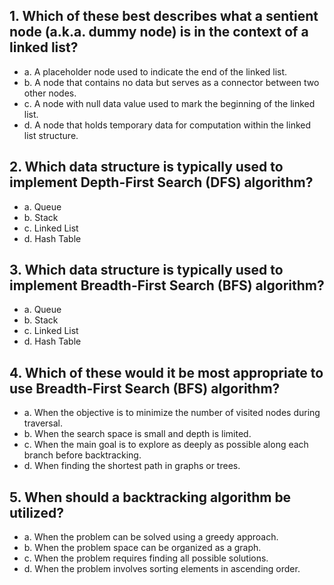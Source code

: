 ## 1. Which of these best describes what a sentient node (a.k.a. dummy node) is in  the context of a linked list?
- a. A placeholder node used to indicate the end of the linked list.
- b. A node that contains no data but serves as a connector between two other nodes.
- c. A node with null data value used to mark the beginning of the linked list.
- d. A node that holds temporary data for computation within the linked list structure.

## 2. Which data structure is typically used to implement Depth-First Search (DFS) algorithm?
- a. Queue
- b. Stack
- c. Linked List
- d. Hash Table

## 3. Which data structure is typically used to implement Breadth-First Search (BFS) algorithm?
- a. Queue
- b. Stack
- c. Linked List
- d. Hash Table

## 4. Which of these would it be most appropriate to use Breadth-First Search (BFS) algorithm?
- a. When the objective is to minimize the number of visited nodes during traversal.
- b. When the search space is small and depth is limited.
- c. When the main goal is to explore as deeply as possible along each branch before backtracking.
- d. When finding the shortest path in graphs or trees.


## 5. When should a backtracking algorithm be utilized?
- a. When the problem can be solved using a greedy approach.
- b. When the problem space can be organized as a graph.
- c. When the problem requires finding all possible solutions.
- d. When the problem involves sorting elements in ascending order.